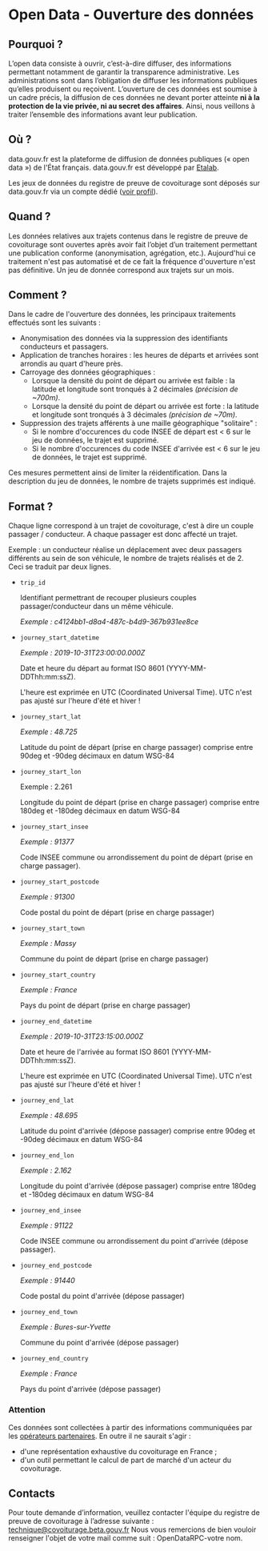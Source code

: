 # Open Data - Ouverture des données

## Pourquoi ?

L’open data consiste à ouvrir, c’est-à-dire diffuser, des informations permettant notamment de garantir la transparence administrative. Les administrations sont dans l’obligation de diffuser les informations publiques qu’elles produisent ou reçoivent. L’ouverture de ces données est soumise à un cadre précis, la diffusion de ces données ne devant porter atteinte **ni à la protection de la vie privée, ni au secret des affaires**. Ainsi, nous veillons à traiter l’ensemble des informations avant leur publication.

## Où ?

data.gouv.fr est la plateforme de diffusion de données publiques \(« open data »\) de l'État français. data.gouv.fr est développé par [Etalab](https://www.etalab.gouv.fr/qui-sommes-nous).

Les jeux de données du registre de preuve de covoiturage sont déposés sur data.gouv.fr via un compte dédié \([voir profil](https://www.data.gouv.fr/fr/users/registre-de-preuve-de-covoiturage/)\).

## Quand ?

Les données relatives aux trajets contenus dans le registre de preuve de covoiturage sont ouvertes après avoir fait l’objet d’un traitement permettant une publication conforme \(anonymisation, agrégation, etc.\). Aujourd'hui ce traitement n'est pas automatisé et de ce fait la fréquence d'ouverture n'est pas définitive. Un jeu de donnée correspond aux trajets sur un mois.

## Comment ?

Dans le cadre de l'ouverture des données, les principaux traitements effectués sont les suivants :

* Anonymisation des données via la suppression des identifiants conducteurs et passagers.
* Application de tranches horaires : les heures de départs et arrivées sont arrondis au quart d'heure près.
* Carroyage des données géographiques :
  * Lorsque la densité du point de départ ou arrivée est faible : la latitude et longitude sont tronqués à 2 décimales _\(précision de ~700m\)_.
  * Lorsque la densité du point de départ ou arrivée est forte : la latitude et longitude sont tronqués à 3 décimales _\(précision de ~70m\)_.
* Suppression des trajets afférents à une maille géographique "solitaire" : 
  * Si le nombre d'occurences du code INSEE de départ est &lt; 6 sur le jeu de données, le trajet est supprimé.
  * Si le nombre d'occurences du code INSEE d'arrivée est &lt; 6 sur le jeu de données, le trajet est supprimé.

Ces mesures permettent ainsi de limiter la réidentification. Dans la description du jeu de données, le nombre de trajets supprimés est indiqué.

## Format ?

Chaque ligne correspond à un trajet de covoiturage, c'est à dire un couple passager / conducteur. A chaque passager est donc affecté un trajet.

Exemple : un conducteur réalise un déplacement avec deux passagers différents au sein de son véhicule, le nombre de trajets réalisés et de 2. Ceci se traduit par deux lignes.

* `trip_id`

  Identifiant permettrant de recouper plusieurs couples passager/conducteur dans un même véhicule. 

  _Exemple : c4124bb1-d8a4-487c-b4d9-367b931ee8ce_

* `journey_start_datetime`

  _Exemple : 2019-10-31T23:00:00.000Z_

  Date et heure du départ au format ISO 8601 \(YYYY-MM-DDThh:mm:ssZ\).

  L'heure est exprimée en UTC \(Coordinated Universal Time\). UTC n'est pas ajusté sur l'heure d'été et hiver !

* `journey_start_lat`    

  _Exemple : 48.725_

  Latitude du point de départ \(prise en charge passager\) comprise entre 90deg et -90deg décimaux en datum WSG-84

* `journey_start_lon`    

  Exemple : 2.261

  Longitude du point de départ \(prise en charge passager\) comprise entre 180deg et -180deg décimaux en datum WSG-84

* `journey_start_insee`    

  _Exemple : 91377_

  Code INSEE commune ou arrondissement du point de départ \(prise en charge passager\).

* `journey_start_postcode`

  _Exemple : 91300_

  Code postal du point de départ \(prise en charge passager\)

* `journey_start_town`    

  _Exemple : Massy_

  Commune du point de départ \(prise en charge passager\)

* `journey_start_country`    

  _Exemple : France_

  Pays du point de départ \(prise en charge passager\)

* `journey_end_datetime`    

  _Exemple : 2019-10-31T23:15:00.000Z_

  Date et heure de l'arrivée au format ISO 8601 \(YYYY-MM-DDThh:mm:ssZ\).

  L'heure est exprimée en UTC \(Coordinated Universal Time\). UTC n'est pas ajusté sur l'heure d'été et hiver !

* `journey_end_lat`    

  _Exemple : 48.695_

  Latitude du point d'arrivée \(dépose passager\) comprise entre 90deg et -90deg décimaux en datum WSG-84

* `journey_end_lon`    

  _Exemple : 2.162_

  Longitude du point d'arrivée \(dépose passager\) comprise entre 180deg et -180deg décimaux en datum WSG-84

* `journey_end_insee`    

  _Exemple : 91122_

  Code INSEE commune ou arrondissement du point d'arrivée \(dépose passager\).

* `journey_end_postcode`    

  _Exemple : 91440_

  Code postal du point d'arrivée \(dépose passager\)

* `journey_end_town`    

  _Exemple : Bures-sur-Yvette_

  Commune du point d'arrivée \(dépose passager\)

* `journey_end_country`

  _Exemple : France_

  Pays du point d'arrivée \(dépose passager\)

### Attention

Ces données sont collectées à partir des informations communiquées par les [opérateurs partenaires](http://covoiturage.beta.gouv.fr/#operateurs). En outre il ne saurait s'agir :

* d'une représentation exhaustive du covoiturage en France ;
* d'un outil permettant le calcul de part de marché d'un acteur du covoiturage.

## Contacts

Pour toute demande d’information, veuillez contacter l'équipe du registre de preuve de covoiturage à l’adresse suivante : technique@covoiturage.beta.gouv.fr Nous vous remercions de bien vouloir renseigner l'objet de votre mail comme suit : OpenDataRPC-votre nom.

